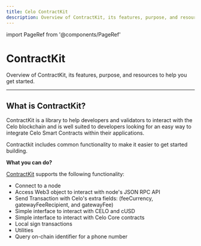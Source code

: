 ```yaml
---
title: Celo ContractKit
description: Overview of ContractKit, its features, purpose, and resources to help you get started.
---
```


import PageRef from '@components/PageRef'

# ContractKit

Overview of ContractKit, its features, purpose, and resources to help you get started.

---

## What is ContractKit?

ContractKit is a library to help developers and validators to interact with the Celo blockchain and is well suited to developers looking for an easy way to integrate Celo Smart Contracts within their applications.

Contractkit includes common functionality to make it easier to get started building.

**What you can do?**

[ContractKit](../community/release-process/base-cli-contractkit-dappkit-utils) supports the following functionality:

- Connect to a node
- Access Web3 object to interact with node's JSON RPC API
- Send Transaction with Celo's extra fields: (feeCurrency, gatewayFeeRecipient, and gatewayFee)
- Simple interface to interact with CELO and cUSD
- Simple interface to interact with Celo Core contracts
- Local sign transactions
- Utilities
- Query on-chain identifier for a phone number

<PageRef url="/developer/contractkit/setup" pageName="Setup"/>

<PageRef url="/developer/contractkit/usage" pageName="Using the kit"/>

<PageRef url="https://celo-sdk-docs.readthedocs.io/" pageName="SDK Reference Docs"/>
